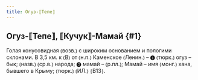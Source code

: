 ```yaml
---
title: Огуз-⟦Тепе⟧
---
```

## Огуз-⟦Тепе⟧, ⟦Кучук⟧-Мамай {#1}

Голая конусовидная ⦅возв.⦆ с широким основанием и пологими склонами. В 3,5 км. к ⦅В⦆ от ⦅н.п.⦆ Каменское ⦅Ленин.⦆ – ❶ ⦅тюрк.⦆ огуз – бык; ⦅назв.⦆ ⦅ср.в.⦆ народа; ❷ мамай – ⦅р.пл.⦆; Мамай – имя ⦅монг.⦆ хана, бывшего в Крыму; ⦅тюрк.⦆ ⦅ИЛ.⦆ ⦃В13⦄.

